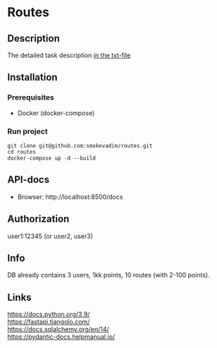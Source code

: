 # Routes

## Description

The detailed task description [in the txt-file](task.txt)

## Installation

### Prerequisites 

- Docker (docker-compose)

### Run project

```shell script
git clone git@github.com:smokevadim/routes.git
cd routes
docker-compose up -d --build
```

## API-docs

- Browser: http://localhost:8500/docs

## Authorization

user1:12345 (or user2, user3)

## Info

DB already contains 3 users, 1kk points, 10 routes (with 2-100 points). 

## Links

https://docs.python.org/3.9/  
https://fastapi.tiangolo.com/  
https://docs.sqlalchemy.org/en/14/  
https://pydantic-docs.helpmanual.io/  
